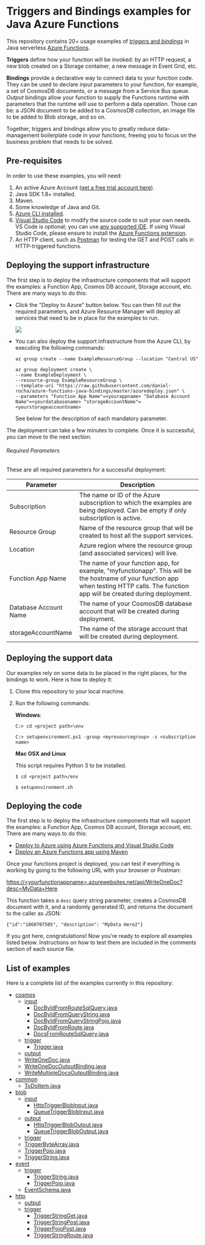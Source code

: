 # Triggers and Bindings examples for Java Azure Functions

This repository contains 20+ usage examples of [*triggers* and *bindings*](https://docs.microsoft.com/en-us/azure/azure-functions/functions-triggers-bindings) in Java serverless [Azure Functions](https://azure.microsoft.com/en-us/documentation/articles/functions-overview/). 

**Triggers** define how your function will be invoked: by an HTTP request, a new blob created on a Storage container, a new message in Event Grid, etc. 

**Bindings** provide a declarative way to connect data to your function code. They can be used to declare *input* parameters to your function, for example, a set of CosmosDB documents, or a message from a Service Bus queue. *Output* bindings allow your function to supply the Functions runtime with parameters that the runtime will use to perform a data operation. Those can be: a JSON document to be added to a CosmosDB collection, an image file to be added to Blob storage, and so on.

Together, triggers and bindings allow you to greatly reduce data-management boilerplate code in your functions, freeing you to focus on the business problem that needs to be solved.

## Pre-requisites

In order to use these examples, you will need:

1. An active Azure Account ([get a free trial account here](https://azure.microsoft.com/en-us/offers/ms-azr-0044p/)).
2. Java SDK 1.8+ installed.
3. Maven.
2. Some knowledge of Java and Git.
3. [Azure CLI installed](https://docs.microsoft.com/en-us/cli/azure/install-azure-cli?view=azure-cli-latest).
4. [Visual Studio Code](https://code.visualstudio.com/) to modify the source code to suit your own needs. VS Code is optional; you can use [any supported IDE](https://docs.microsoft.com/en-us/azure/azure-functions/functions-reference). If using Visual Studio Code, please ensure to install the [Azure Functions extension](https://marketplace.visualstudio.com/items?itemName=ms-azuretools.vscode-azurefunctions).
5. An HTTP client, such as [Postman](https://www.getpostman.com/) for testing the GET and POST calls in HTTP-triggered functions. 


## Deploying the support infrastructure

The first step is to deploy the infrastructure components that will support the examples: a Function App, Cosmos DB account, Storage account, etc. There are many ways to do this:

- Click the "Deploy to Azure" button below. You can then fill out the required parameters, and Azure Resource Manager will deploy all services that need to be in place for the examples to run.

	<a href="https://portal.azure.com/#create/Microsoft.Template/uri/https%3A%2F%2Fraw.githubusercontent.com%2Fdaniel-rocha%2Fazure-functions-java-bindings%2Fmaster%2Fazuredeploy.json" target="_blank">
    <img src="http://azuredeploy.net/deploybutton.png"/>
</a>

- You can also deploy the support infrastructure from the Azure CLI, by executing the following commands: 

	```shell 
    az group create --name ExampleResourceGroup --location "Central US"
    ```
    
    ```shell 
    az group deployment create \
  --name ExampleDeployment \
  --resource-group ExampleResourceGroup \
  --template-uri "https://raw.githubusercontent.com/daniel-rocha/azure-functions-java-bindings/master/azuredeploy.json" \
  --parameters "Function App Name"=<yourappname> "Database Account Name"=<yourdatabasename> "storageAccountName"=<yourstorageaccountname>
  ```

	See below for the description of each mandatory parameter.
    
The deployment can take a few minutes to complete. Once it is successful, you can move to the next section.

###### Required Parameters

These are all required parameters for a successful deployment:

| Parameter             | Description                                                                                                                                                                              |
|-----------------------|------------------------------------------------------------------------------------------------------------------------------------------------------------------------------------------|
| Subscription          | The name or ID of the Azure subscription to which the examples are being deployed. Can be empty if only subscription is active.                                                          |
| Resource Group        | Name of the resource group that will be created to host all the support services.                                                                                                        |
| Location              | Azure region where the resource group (and associated services) will live.                                                                                                               |
| Function App Name     | The name of your function app, for example, "myfunctionapp". This will be the hostname of your function app when testing HTTP calls. The function app will be created during deployment. |
| Database Account Name | The name of your CosmosDB database account that will be created during deployment.                                                                                                       |
| storageAccountName    | The name of the storage account that will be created during deployment.                                                                                                                  |

## Deploying the support data

Our examples rely on some data to be placed in the right places, for the bindings to work. Here is how to deploy it:

1. Clone this repository to your local machine.
2. Run the following commands:

	**Windows**:

	```shell
    C:> cd <project path>\env
    ```
    ```shell
    C:> setupenvironment.ps1 -group <myresourcegroup> -s <subscription name>
    ```
    
    **Mac OSX and Linux**

    This script requires Python 3 to be installed.
 
    ```shell
    $ cd <project path>/env
    ```
    ```shell
    $ setupenvironment.sh
    ```

## Deploying the code

The first step is to deploy the infrastructure components that will support the examples: a Function App, Cosmos DB account, Storage account, etc. There are many ways to do this:

- [Deploy to Azure using Azure Functions and Visual Studio Code](https://code.visualstudio.com/tutorials/functions-extension/getting-started)
- [Deploy an Azure Functions app using Maven](https://docs.microsoft.com/en-us/azure/azure-functions/functions-create-first-java-maven#deploy-the-function-to-azure)

Once your functions project is deployed, you can test if everything is working by going to the following URL with your browser or Postman:

[https://\<yourfunctionappname\>.azurewebsites.net/api/WriteOneDoc?desc=MyData+Here](https://<yourfunctionappname>.azurewebsites.net/api/WriteOneDoc?desc=MyData+Here)

This function takes a `desc` query string parameter, creates a CosmosDB document with it, and a randomly generated ID, and returns the document to the caller as JSON:

`{"id":"1860707505", "description": "MyData Here2"}`

If you got here, congratulations! Now you're ready to explore all examples listed below. Instructions on how to test them are included in the comments section of each source file.

## List of examples

Here is a complete list of the examples currently in this repository:

 * [cosmos](./src/main/java/com/danielrocks/function/cosmos)
   * [input](./src/main/java/com/danielrocks/function/cosmos/input)
     * [DocByIdFromRouteSqlQuery.java](./src/main/java/com/danielrocks/function/cosmos/input/DocByIdFromRouteSqlQuery.java)
     * [DocByIdFromQueryString.java](./src/main/java/com/danielrocks/function/cosmos/input/DocByIdFromQueryString.java)
     * [DocByIdFromQueryStringPojo.java](./src/main/java/com/danielrocks/function/cosmos/input/DocByIdFromQueryStringPojo.java)
     * [DocByIdFromRoute.java](./src/main/java/com/danielrocks/function/cosmos/input/DocByIdFromRoute.java)
     * [DocsFromRouteSqlQuery.java](./src/main/java/com/danielrocks/function/cosmos/input/DocsFromRouteSqlQuery.java)
   * [trigger](./src/main/java/com/danielrocks/function/cosmos/trigger)
     * [Trigger.java](./src/main/java/com/danielrocks/function/cosmos/trigger/Trigger.java)
   * [output](./src/main/java/com/danielrocks/function/cosmos/output)
   * [WriteOneDoc.java](./src/main/java/com/danielrocks/function/cosmos/output/WriteOneDoc.java)
   * [WriteOneDocOutputBinding.java](./src/main/java/com/danielrocks/function/cosmos/output/WriteOneDocOutputBinding.java)
   * [WriteMultipleDocsOutputBinding.java](./src/main/java/com/danielrocks/function/cosmos/output/WriteMultipleDocsOutputBinding.java)
 * [common](./src/main/java/com/danielrocks/function/common)
   * [ToDoItem.java](./common/src/main/java/com/danielrocks/function/ToDoItem.java)
 * [blob](./src/main/java/com/danielrocks/function/blob)
   * [input](./src/main/java/com/danielrocks/function/blob/input)
     * [HttpTriggerBlobInput.java](./src/main/java/com/danielrocks/function/blob/input/HttpTriggerBlobInput.java)
     * [QueueTriggerBlobInput.java](./src/main/java/com/danielrocks/function/blob/input/QueueTriggerBlobInput.java)
   * [output](./src/main/java/com/danielrocks/function/blob/output)
     * [HttpTriggerBlobOutput.java](./src/main/java/com/danielrocks/function/blob/output/HttpTriggerBlobOutput.java)
     * [QueueTriggerBlobOutput.java](./src/main/java/com/danielrocks/function/blob/output/QueueTriggerBlobOutput.java)
   * [trigger](./src/main/java/com/danielrocks/function/blob/trigger)
   * [TriggerByteArray.java](./src/main/java/com/danielrocks/function/blob/trigger/TriggerByteArray.java)
   * [TriggerPojo.java](./src/main/java/com/danielrocks/function/blob/trigger/TriggerPojo.java)
   * [TriggerString.java](./src/main/java/com/danielrocks/function/blob/trigger/TriggerString.java)
 * [event](./event)
   * [trigger](./src/main/java/com/danielrocks/function/event/trigger)
     * [TriggerString.java](./src/main/java/com/danielrocks/function/event/trigger/TriggerString.java)
     * [TriggerPojo.java](./src/main/java/com/danielrocks/function/event/trigger/TriggerPojo.java)
   * [EventSchema.java](.src/main/java/com/danielrocks/function//event/EventSchema.java)
 * [http](./src/main/java/com/danielrocks/function/http)
     * [output](./src/main/java/com/danielrocks/function/http/output)
     * [trigger](./src/main/java/com/danielrocks/function/http/trigger)
         * [TriggerStringGet.java](./src/main/java/com/danielrocks/function/http/trigger/TriggerStringGet.java)
         * [TriggerStringPost.java](./src/main/java/com/danielrocks/function/http/trigger/TriggerStringPost.java)
         * [TriggerPojoPost.java](./src/main/java/com/danielrocks/function/http/trigger/TriggerPojoPost.java)
         * [TriggerStringRoute.java](./src/main/java/com/danielrocks/function/http/trigger/TriggerStringRoute.java)
